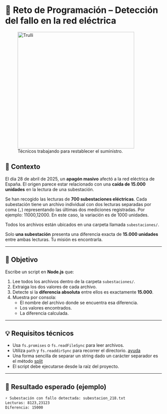 # 🧠 Reto de Programación – Detección del fallo en la red eléctrica

<figure>
  <img src="https://www.24matins.es/app/uploads/2025/04/Europa-a-oscuras-los-memes-y-reacciones-mas-divertidos-tras.jpg" alt="Trulli" style="width:375px">
  <figcaption>Técnicos trabajando para restablecer el suministro.</figcaption>
</figure>

## 📜 Contexto

El día 28 de abril de 2025, un **apagón masivo** afectó a la red eléctrica de España. El origen parece estar relacionado con una **caída de 15.000 unidades** en la lectura de una subestación.

Se han recogido las lecturas de **700 subestaciones eléctricas**. Cada subestación tiene un archivo individual con dos lecturas separadas por coma (`,`) representando las últimas dos mediciones registradas. Por ejemplo: 11000,12000. En este caso, la variación es de 1000 unidades.

Todos los archivos están ubicados en una carpeta llamada `subestaciones/`.

Solo **una subestación** presenta una diferencia exacta de **15.000 unidades** entre ambas lecturas. Tu misión es encontrarla.

---

## 🎯 Objetivo

Escribe un script en **Node.js** que:

1. Lee todos los archivos dentro de la carpeta `subestaciones/`.
2. Extraiga los dos valores de cada archivo.
3. Detecte si la **diferencia absoluta** entre ellos es exactamente **15.000**.
4. Muestra por consola:
   - El nombre del archivo donde se encuentra esa diferencia.
   - Los valores encontrados.
   - La diferencia calculada.

---

## 💡 Requisitos técnicos

- Usa `fs.promises` o `fs.readFileSync` para leer archivos.
- Utiliza `path` y `fs.readdirSync` para recorrer el directorio. [ayuda](https://www.geeksforgeeks.org/node-js-fs-readdirsync-method/)
- Una forma sencilla de separar un string dado un carácter separador es el método [split](https://www.w3schools.com/jsref/jsref_split.asp)
- El script debe ejecutarse desde la raíz del proyecto.

---

## 🧪 Resultado esperado (ejemplo)

```bash
⚡ Subestación con fallo detectada: subestacion_218.txt
Lecturas: 8123,23123
Diferencia: 15000


